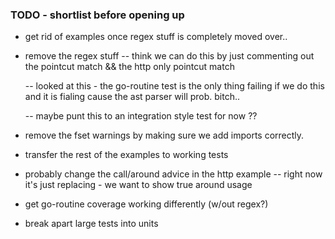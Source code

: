### TODO - shortlist before opening up

* get rid of examples once regex stuff is completely moved over..

* remove the regex stuff
  -- think we can do this by just commenting out the pointcut match &&
the http only pointcut match

  -- looked at this - the go-routine test is the only thing failing if
we do this and it is fialing cause the ast parser will prob. bitch..

  -- maybe punt this to an integration style test for now ??

* remove the fset warnings by making sure we add imports correctly.

* transfer the rest of the examples to working tests

* probably change the call/around advice in the http example
  -- right now it's just replacing - we want to show true around usage

* get go-routine coverage working differently (w/out regex?)

* break apart large tests into units

